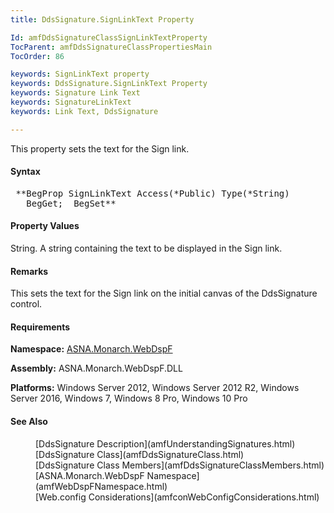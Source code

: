 ```yaml
---
title: DdsSignature.SignLinkText Property

Id: amfDdsSignatureClassSignLinkTextProperty
TocParent: amfDdsSignatureClassPropertiesMain
TocOrder: 86

keywords: SignLinkText property
keywords: DdsSignature.SignLinkText Property
keywords: Signature Link Text
keywords: SignatureLinkText
keywords: Link Text, DdsSignature

---
```


This property sets the text for the Sign link.

#### Syntax
<pre class="prettyprint"> **BegProp SignLinkText Access(*Public) Type(*String)
   BegGet;  BegSet** </pre>

#### Property Values
String. A string containing the text to be displayed in the Sign link.

#### Remarks
This sets the text for the Sign link on the initial canvas of the DdsSignature control.

#### Requirements
**Namespace:** [ASNA.Monarch.WebDspF](amfWebDspFNamespace.html)

**Assembly:** ASNA.Monarch.WebDspF.DLL

**Platforms:** Windows Server 2012, Windows Server 2012 R2, Windows Server 2016, Windows 7, Windows 8 Pro, Windows 10 Pro

#### See Also
<dl>
        <dd>[DdsSignature Description](amfUnderstandingSignatures.html)</dd>
        <dd>[DdsSignature Class](amfDdsSignatureClass.html)</dd>
        <dd>[DdsSignature Class Members](amfDdsSignatureClassMembers.html)</dd>
        <dd>[ASNA.Monarch.WebDspF Namespace](amfWebDspFNamespace.html)</dd>
        <dd>[Web.config Considerations](amfconWebConfigConsiderations.html)</dd>
</dl>

